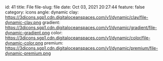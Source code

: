 id: 41
title: File 
file-slug: file
date: Oct 03, 2021 20:27:44
feature: false
category: icons
angle: dynamic
clay: https://3dicons.sgp1.cdn.digitaloceanspaces.com/v1/dynamic/clay/file-dynamic-clay.png
gradient: https://3dicons.sgp1.cdn.digitaloceanspaces.com/v1/dynamic/gradient/file-dynamic-gradient.png
color: https://3dicons.sgp1.cdn.digitaloceanspaces.com/v1/dynamic/color/file-dynamic-color.png
premium: https://3dicons.sgp1.cdn.digitaloceanspaces.com/v1/dynamic/premium/file-dynamic-premium.png
